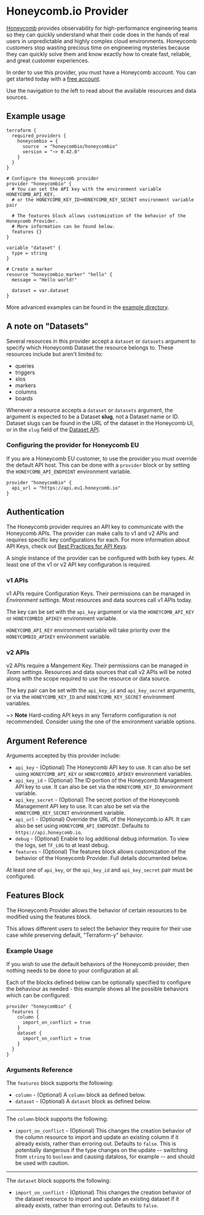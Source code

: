 # Honeycomb.io Provider

[Honeycomb](https://honeycomb.io) provides observability for high-performance engineering teams so they can quickly understand what their code does in the hands of real users in unpredictable and highly complex cloud environments.
Honeycomb customers stop wasting precious time on engineering mysteries because they can quickly solve them and know exactly how to create fast, reliable, and great customer experiences.

In order to use this provider, you must have a Honeycomb account. You can get started today with a [free account](http://ui.honeycomb.io/signup?&utm_source=terraform&utm_medium=partner&utm_campaign=signup&utm_keyword=&utm_content=free-product-signup).

Use the navigation to the left to read about the available resources and data sources.

## Example usage

```hcl
terraform {
  required_providers {
    honeycombio = {
      source  = "honeycombio/honeycombio"
      version = "~> 0.42.0"
    }
  }
}

# Configure the Honeycomb provider
provider "honeycombio" {
  # You can set the API key with the environment variable HONEYCOMB_API_KEY,
  # or the HONEYCOMB_KEY_ID+HONEYCOMB_KEY_SECRET environment variable pair

  # The features block allows customization of the behavior of the Honeycomb Provider.
  # More information can be found below.
  features {}
}

variable "dataset" {
  type = string
}

# Create a marker
resource "honeycombio_marker" "hello" {
  message = "Hello world!"

  dataset = var.dataset
}
```

More advanced examples can be found in the [example directory](https://github.com/honeycombio/terraform-provider-honeycombio/tree/main/example).

## A note on "Datasets"

Several resources in this provider accept a `dataset` or `datasets` argument to specify which Honeycomb Dataset the resource belongs to.
These resources include but aren't limited to:
* queries
* triggers
* slos
* markers
* columns
* boards

Whenever a resource accepts a `dataset` or `datasets` argument, the argument is expected to be a Dataset **slug**, not a Dataset name or ID.
Dataset slugs can be found in the URL of the dataset in the Honeycomb UI, or in the `slug` field of the [Dataset API](https://api-docs.honeycomb.io/api/datasets/createdataset#datasets/createdataset/t=response&c=200&path=slug).

### Configuring the provider for Honeycomb EU

If you are a Honeycomb EU customer, to use the provider you must override the default API host.
This can be done with a `provider` block or by setting the `HONEYCOMB_API_ENDPOINT` environment variable.

```hcl
provider "honeycombio" {
  api_url = "https://api.eu1.honeycomb.io"
}
```

## Authentication

The Honeycomb provider requires an API key to communicate with the Honeycomb APIs.
The provider can make calls to v1 and v2 APIs and requires specific key configurations for each.
For more information about API Keys, check out [Best Practices for API Keys](https://docs.honeycomb.io/get-started/best-practices/api-keys/).

A single instance of the provider can be configured with both key types.
At least one of the v1 or v2 API key configuration is required.

### v1 APIs

v1 APIs require Configuration Keys.
Their permissions can be managed in _Environment settings_.
Most resources and data sources call v1 APIs today.

The key can be set with the `api_key` argument or via the `HONEYCOMB_API_KEY` or `HONEYCOMBIO_APIKEY` environment variable.

`HONEYCOMB_API_KEY` environment variable will take priority over the `HONEYCOMBIO_APIKEY` environment variable.

### v2 APIs

v2 APIs require a Mangement Key.
Their permissions can be managed in _Team settings_.
Resources and data sources that call v2 APIs will be noted along with the scope required to use the resource or data source.

The key pair can be set with the `api_key_id` and `api_key_secret` arguments, or via the `HONEYCOMB_KEY_ID` and `HONEYCOMB_KEY_SECRET` environment variables.

~> **Note** Hard-coding API keys in any Terraform configuration is not recommended. Consider using the one of the environment variable options.

## Argument Reference

Arguments accepted by this provider include:

* `api_key` - (Optional) The Honeycomb API key to use. It can also be set using `HONEYCOMB_API_KEY` or `HONEYCOMBIO_APIKEY` environment variables.
* `api_key_id` - (Optional) The ID portion of the Honeycomb Management API key to use. It can also be set via the `HONEYCOMB_KEY_ID` environment variable.
* `api_key_secret` - (Optional) The secret portion of the Honeycomb Management API key to use. It can also be set via the `HONEYCOMB_KEY_SECRET` environment variable.
* `api_url` - (Optional) Override the URL of the Honeycomb.io API. It can also be set using `HONEYCOMB_API_ENDPOINT`. Defaults to `https://api.honeycomb.io`.
* `debug` - (Optional) Enable to log additional debug information. To view the logs, set `TF_LOG` to at least debug.
* `features` - (Optional) The features block allows customization of the behavior of the Honeycomb Provider. Full details documented below.

At least one of `api_key`, or the `api_key_id` and `api_key_secret` pair must be configured.

## Features Block

The Honeycomb Provider allows the behavior of certain resources to be modified using the features block.

This allows different users to select the behavior they require for their use case while preserving default, "Terraform-y" behavior.

### Example Usage

If you wish to use the default behaviors of the Honeycomb provider, then nothing needs to be done to your configuration at all.

Each of the blocks defined below can be optionally specified to configure the behaviour as needed - this example shows all the possible behaviors which can be configured:

```hcl
provider "honeycombio" {
  features {
    column {
      import_on_conflict = true
    }
    dataset {
      import_on_conflict = true
    }
  }
}
```

### Arguments Reference

The `features` block supports the following:

* `column` - (Optional) A `column` block as defined below.
* `dataset` - (Optional) A `dataset` block as defined below.

---
The `column` block supports the following:
* `import_on_conflict` - (Optional) This changes the creation behavior of the column resource to import and update an existing column if it already exists, rather than erroring out. Defaults to `false`.
    This is potentially dangerous if the type changes on the update -- switching from `string` to `boolean` and causing dataloss, for example -- and should be used with caution.

---
The `dataset` block supports the following:
* `import_on_conflict` - (Optional) This changes the creation behavior of the dataset resource to import and update an existing dataset if it already exists, rather than erroring out. Defaults to `false`.
